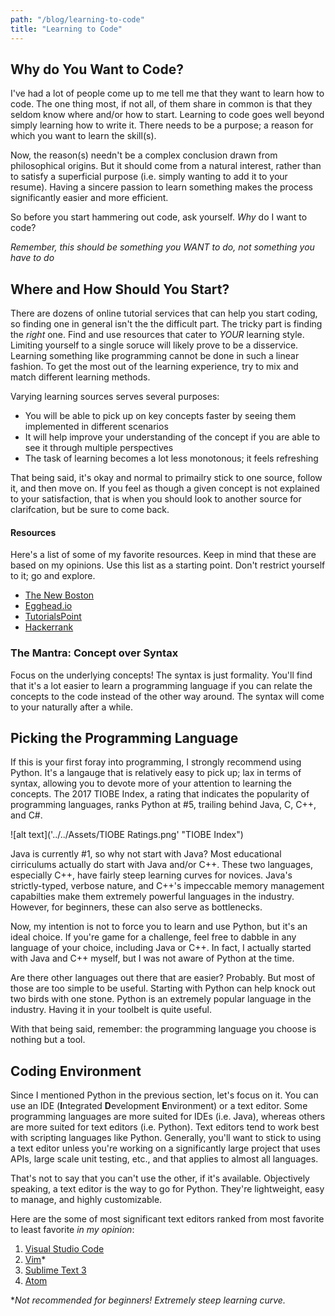 ```yaml
---
path: "/blog/learning-to-code"
title: "Learning to Code"
---
```


## Why do You Want to Code?
I've had a lot of people come up to me tell me that they want to learn how to code. The one thing most, if not all, of them share in common is that they seldom know where and/or how to start. Learning to code goes well beyond simply learning how to write it. There needs to be a purpose; a reason for which you want to learn the skill(s).

Now, the reason(s) needn't be a complex conclusion drawn from philosophical origins. But it should come from a natural interest, rather than to satisfy a superficial purpose (i.e. simply wanting to add it to your resume). Having a sincere passion to learn something makes the process significantly easier and more efficient.

So before you start hammering out code, ask yourself. *Why* do I want to code?

*Remember, this should be something you WANT to do, not something you have to do*

## Where and How Should You Start?
There are dozens of online tutorial services that can help you start coding, so finding one in general isn't the the difficult part. The tricky part is finding the *right* one. Find and use resources that cater to *YOUR* learning style. Limiting yourself to a single soruce will likely prove to be a disservice. Learning something like programming cannot be done in such a linear fashion. To get the most out of the learning experience, try to mix and match different learning methods. 

Varying learning sources serves several purposes:
- You will be able to pick up on key concepts faster by seeing them implemented in different scenarios
- It will help improve your understanding of the concept if you are able to see it through multiple perspectives
- The task of learning becomes a lot less monotonous; it feels refreshing

That being said, it's okay and normal to primailry stick to one source, follow it, and then move on. If you feel as though a given concept is not explained to your satisfaction, that is when you should look to another source for clarifcation, but be sure to come back. 

#### Resources
Here's a list of some of my favorite resources. Keep in mind that these are based on my opinions. Use this list as a starting point. Don't restrict yourself to it; go and explore.
- [The New Boston](https://thenewboston.com/)
- [Egghead.io](https://egghead.io/)
- [TutorialsPoint](https://www.tutorialspoint.com/)
- [Hackerrank](https://www.hackerrank.com/)

### The Mantra: Concept over Syntax
Focus on the underlying concepts! The syntax is just formality. You'll find that it's a lot easier to learn a programming language if you can relate the concepts to the code instead of the other way around. The syntax will come to your naturally after a while.

## Picking the Programming Language
If this is your first foray into programming, I strongly recommend using Python. It's a langauge that is relatively easy to pick up; lax in terms of syntax, allowing you to devote more of your attention to learning the concepts. The 2017 TIOBE Index, a rating that indicates the popularity of programming languages, ranks Python at #5, trailing behind Java, C, C++, and C#. 

![alt text]('../../Assets/TIOBE Ratings.png' "TIOBE Index")

Java is currently #1, so why not start with Java? Most educational cirriculums actually do start with Java and/or C++. These two languages, especially C++, have fairly steep learning curves for novices. Java's strictly-typed, verbose nature, and C++'s impeccable memory management capabilties make them extremely powerful languages in the industry. However, for beginners, these can also serve as bottlenecks. 

Now, my intention is not to force you to learn and use Python, but it's an ideal choice. If you're game for a challenge, feel free to dabble in any language of your choice, including Java or C++. In fact, I actually started with Java and C++ myself, but I was not aware of Python at the time. 

Are there other languages out there that are easier? Probably. But most of those are too simple to be useful. Starting with Python can help knock out two birds with one stone. Python is an extremely popular language in the industry. Having it in your toolbelt is quite useful.

With that being said, remember: the programming language you choose is nothing but a tool. 

## Coding Environment
Since I mentioned Python in the previous section, let's focus on it. You can use an IDE (**I**ntegrated **D**evelopment **E**nvironment) or a text editor. Some programming languages are more suited for IDEs (i.e. Java), whereas others are more suited for text editors (i.e. Python). Text editors tend to work best with scripting languages like Python. Generally, you'll want to stick to using a text editor unless you're working on a significantly large project that uses APIs, large scale unit testing, etc., and that applies to almost all languages.

That's not to say that you can't use the other, if it's available. Objectively speaking, a text editor is the way to go for Python. They're lightweight, easy to manage, and highly customizable.

Here are the some of most significant text editors ranked from most favorite to least favorite *in my opinion*:
1. [Visual Studio Code](https://code.visualstudio.com/)
2. [Vim](https://vim.sourceforge.io/)*
3. [Sublime Text 3](https://www.sublimetext.com/3)
4. [Atom](https://atom.io/)

**Not recommended for beginners! Extremely steep learning curve.*
